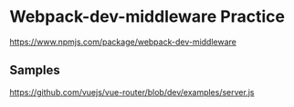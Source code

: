 # Webpack-dev-middleware Practice

https://www.npmjs.com/package/webpack-dev-middleware

## Samples

https://github.com/vuejs/vue-router/blob/dev/examples/server.js